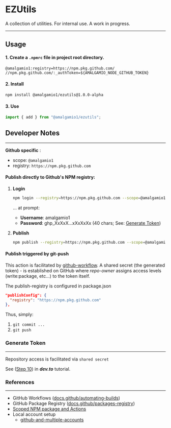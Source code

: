 # EZUtils

   A collection of utilities.
   For internal use. A work in progress.
___
## Usage

#### 1. Create a `.npmrc` file in project root directory.
```
@amalgamio1:registry=https://npm.pkg.github.com/
//npm.pkg.github.com/:_authToken=${AMALGAMIO_NODE_GITHUB_TOKEN}
```

#### 2. Install
```bash
npm install @amalgamio1/ezutils@1.0.0-alpha
```


#### 3. Use
```typescript
import { add } from "@amalgamio1/ezutils";
```


## Developer Notes
____

**Github specific** :
- scope: `@amalgamio1`
- registry: `https://npm.pkg.github.com`

#### Publish directly to Github's NPM registry:
1. **Login**
    ```bash
    npm login --registry=https://npm.pkg.github.com --scope=@amalgamio1
    ```
    ... at prompt:
     - **Username**: amalgamio1
     - **Password**: ghp_XxXxX...xXxXxXx (40 chars; See: [Generate Token](#generate-token))

2. **Publish**
    ```bash
    npm publish --registry=https://npm.pkg.github.com --scope=@amalgamio1
    ```

#### Publish triggered by git-push
This action is facilitated by [github-workflow](.github/workflows/npm-publish-github-packages.yml). A shared secret (the generated token) - is established on GitHub where _repo-owner_ assigns access levels (write:package, etc...) to the token itself.

The publish-registry is configured in package.json
```json
"publishConfig": {
  "registry": "https://npm.pkg.github.com"
},
```

Thus, simply:
1. `git commit ... `
2. `git push`


### Generate Token
___
Repository access is facilitated via `shared secret`

See ([Step 10](https://dev.to/srrathi/private-npm-package-for-internal-use-in-your-organisation-using-github-package-registry-and-github-actions-3b2c)) in _**dev.to**_ tutorial. 


### References
___
  - GitHub Workflows ([docs.github/automating-builds](https://docs.github.com/en/actions/automating-builds-and-tests/building-and-testing-nodejs))
  - GitHub Package Registry ([docs.github/packages-registry](https://docs.github.com/en/packages/working-with-a-github-packages-registry/working-with-the-npm-registry))
  - [Scoped NPM package and Actions](https://dev.to/srrathi/private-npm-package-for-internal-use-in-your-organisation-using-github-package-registry-and-github-actions-3b2c)
- Local account setup
  - [github-and-multiple-accounts](https://code.tutsplus.com/quick-tip-how-to-work-with-github-and-multiple-accounts--net-22574t)
  
